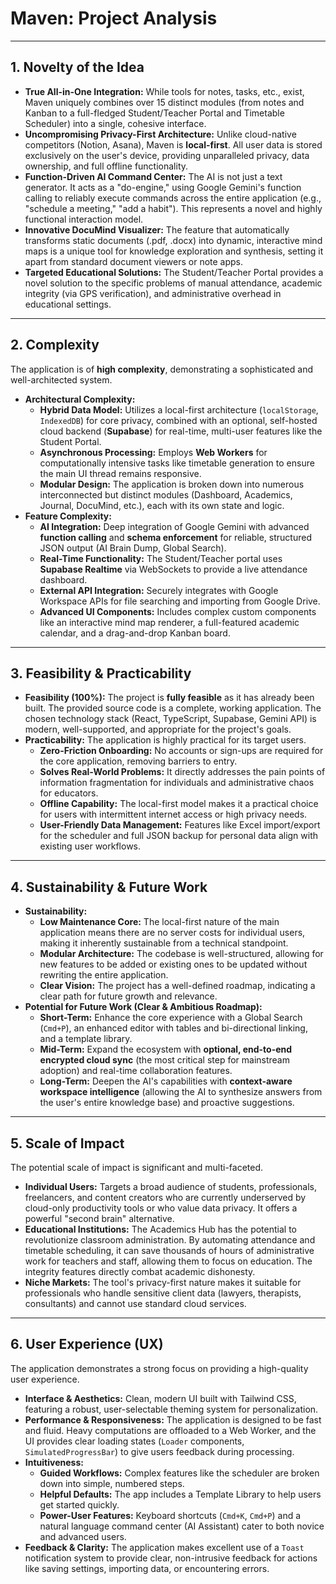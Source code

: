 
# Maven: Project Analysis

---

## 1. Novelty of the Idea

*   **True All-in-One Integration:** While tools for notes, tasks, etc., exist, Maven uniquely combines over 15 distinct modules (from notes and Kanban to a full-fledged Student/Teacher Portal and Timetable Scheduler) into a single, cohesive interface.
*   **Uncompromising Privacy-First Architecture:** Unlike cloud-native competitors (Notion, Asana), Maven is **local-first**. All user data is stored exclusively on the user's device, providing unparalleled privacy, data ownership, and full offline functionality.
*   **Function-Driven AI Command Center:** The AI is not just a text generator. It acts as a "do-engine," using Google Gemini's function calling to reliably execute commands across the entire application (e.g., "schedule a meeting," "add a habit"). This represents a novel and highly functional interaction model.
*   **Innovative DocuMind Visualizer:** The feature that automatically transforms static documents (.pdf, .docx) into dynamic, interactive mind maps is a unique tool for knowledge exploration and synthesis, setting it apart from standard document viewers or note apps.
*   **Targeted Educational Solutions:** The Student/Teacher Portal provides a novel solution to the specific problems of manual attendance, academic integrity (via GPS verification), and administrative overhead in educational settings.

---

## 2. Complexity

The application is of **high complexity**, demonstrating a sophisticated and well-architected system.

*   **Architectural Complexity:**
    *   **Hybrid Data Model:** Utilizes a local-first architecture (`localStorage`, `IndexedDB`) for core privacy, combined with an optional, self-hosted cloud backend (**Supabase**) for real-time, multi-user features like the Student Portal.
    *   **Asynchronous Processing:** Employs **Web Workers** for computationally intensive tasks like timetable generation to ensure the main UI thread remains responsive.
    *   **Modular Design:** The application is broken down into numerous interconnected but distinct modules (Dashboard, Academics, Journal, DocuMind, etc.), each with its own state and logic.
*   **Feature Complexity:**
    *   **AI Integration:** Deep integration of Google Gemini with advanced **function calling** and **schema enforcement** for reliable, structured JSON output (AI Brain Dump, Global Search).
    *   **Real-Time Functionality:** The Student/Teacher portal uses **Supabase Realtime** via WebSockets to provide a live attendance dashboard.
    *   **External API Integration:** Securely integrates with Google Workspace APIs for file searching and importing from Google Drive.
    *   **Advanced UI Components:** Includes complex custom components like an interactive mind map renderer, a full-featured academic calendar, and a drag-and-drop Kanban board.

---

## 3. Feasibility & Practicability

*   **Feasibility (100%):** The project is **fully feasible** as it has already been built. The provided source code is a complete, working application. The chosen technology stack (React, TypeScript, Supabase, Gemini API) is modern, well-supported, and appropriate for the project's goals.
*   **Practicability:** The application is highly practical for its target users.
    *   **Zero-Friction Onboarding:** No accounts or sign-ups are required for the core application, removing barriers to entry.
    *   **Solves Real-World Problems:** It directly addresses the pain points of information fragmentation for individuals and administrative chaos for educators.
    *   **Offline Capability:** The local-first model makes it a practical choice for users with intermittent internet access or high privacy needs.
    *   **User-Friendly Data Management:** Features like Excel import/export for the scheduler and full JSON backup for personal data align with existing user workflows.

---

## 4. Sustainability & Future Work

*   **Sustainability:**
    *   **Low Maintenance Core:** The local-first nature of the main application means there are no server costs for individual users, making it inherently sustainable from a technical standpoint.
    *   **Modular Architecture:** The codebase is well-structured, allowing for new features to be added or existing ones to be updated without rewriting the entire application.
    *   **Clear Vision:** The project has a well-defined roadmap, indicating a clear path for future growth and relevance.
*   **Potential for Future Work (Clear & Ambitious Roadmap):**
    *   **Short-Term:** Enhance the core experience with a Global Search (`Cmd+P`), an enhanced editor with tables and bi-directional linking, and a template library.
    *   **Mid-Term:** Expand the ecosystem with **optional, end-to-end encrypted cloud sync** (the most critical step for mainstream adoption) and real-time collaboration features.
    *   **Long-Term:** Deepen the AI's capabilities with **context-aware workspace intelligence** (allowing the AI to synthesize answers from the user's entire knowledge base) and proactive suggestions.

---

## 5. Scale of Impact

The potential scale of impact is significant and multi-faceted.

*   **Individual Users:** Targets a broad audience of students, professionals, freelancers, and content creators who are currently underserved by cloud-only productivity tools or who value data privacy. It offers a powerful "second brain" alternative.
*   **Educational Institutions:** The Academics Hub has the potential to revolutionize classroom administration. By automating attendance and timetable scheduling, it can save thousands of hours of administrative work for teachers and staff, allowing them to focus on education. The integrity features directly combat academic dishonesty.
*   **Niche Markets:** The tool's privacy-first nature makes it suitable for professionals who handle sensitive client data (lawyers, therapists, consultants) and cannot use standard cloud services.

---

## 6. User Experience (UX)

The application demonstrates a strong focus on providing a high-quality user experience.

*   **Interface & Aesthetics:** Clean, modern UI built with Tailwind CSS, featuring a robust, user-selectable theming system for personalization.
*   **Performance & Responsiveness:** The application is designed to be fast and fluid. Heavy computations are offloaded to a Web Worker, and the UI provides clear loading states (`Loader` components, `SimulatedProgressBar`) to give users feedback during processing.
*   **Intuitiveness:**
    *   **Guided Workflows:** Complex features like the scheduler are broken down into simple, numbered steps.
    *   **Helpful Defaults:** The app includes a Template Library to help users get started quickly.
    *   **Power-User Features:** Keyboard shortcuts (`Cmd+K`, `Cmd+P`) and a natural language command center (AI Assistant) cater to both novice and advanced users.
*   **Feedback & Clarity:** The application makes excellent use of a `Toast` notification system to provide clear, non-intrusive feedback for actions like saving settings, importing data, or encountering errors.
